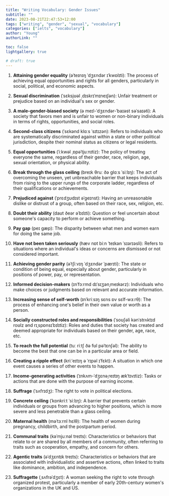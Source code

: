 ```yaml
---
title: "Writing Vocabulary: Gender Issues"
subtitle: ""
date: 2023-08-21T22:47:53+12:00
tags: ["writing", "gender", "sexual", "vocabulary"]
categories: ["ielts", "vocabulary"]
author: "Young"
authorLink: ""

toc: false
lightgallery: true

# draft: true
---
```


1. **Attaining gender equality** (əˈteɪnɪŋ ˈdʒɛndər ɪˈkwɒlɪti): 
The process of achieving equal opportunities and rights for all genders, particularly in social, political, and economic aspects.

2. **Sexual discrimination** (ˈsɛksjʊəl ˌdɪskrɪˈmɪneɪʃən): 
Unfair treatment or prejudice based on an individual's sex or gender. 

3. **A male-gender-biased society** (ə meɪl-ˈdʒɛndər-ˈbaɪəst səˈsaɪəti): 
A society that favors men and is unfair to women or non-binary individuals in terms of rights, opportunities, and social roles.

4. **Second-class citizens** (ˈsɛkənd klɑːs ˈsɪtɪzən): 
Refers to individuals who are systematically discriminated against within a state or other political jurisdiction, despite their nominal status as citizens or legal residents.

5. **Equal opportunities** (ˈiːkwəl ˌɒpəˈtjuːnɪtiz): 
The policy of treating everyone the same, regardless of their gender, race, religion, age, sexual orientation, or physical ability.

6. **Break through the glass ceiling** (breɪk θruː ðə glɑːs ˈsiːlɪŋ): 
The act of overcoming the unseen, yet unbreachable barrier that keeps individuals from rising to the upper rungs of the corporate ladder, regardless of their qualifications or achievements.

7. **Prejudiced against** (ˈprɛdʒʊdɪst əˈɡeɪnst): 
Having an unreasonable dislike or distrust of a group, often based on their race, sex, religion, etc.

8. **Doubt their ability** (daʊt ðeər əˈbɪlɪti): 
Question or feel uncertain about someone's capacity to perform or achieve something.

9. **Pay gap** (peɪ gæp): 
The disparity between what men and women earn for doing the same job.

10. **Have not been taken seriously** (hæv nɒt biːn ˈteɪkən ˈsɪərɪəsli): 
Refers to situations where an individual's ideas or concerns are dismissed or not considered important.

11. **Achieving gender parity** (əˈtʃiːvɪŋ ˈdʒɛndər ˈpærɪti): 
The state or condition of being equal, especially about gender, particularly in positions of power, pay, or representation.

12. **Informed decision-makers** (ɪnˈfɔːrmd dɪˈsɪʒənˌmeɪkərz): 
Individuals who make choices or judgments based on relevant and accurate information.

13. **Increasing sense of self-worth** (ɪnˈkriːsɪŋ sɛns ɒv sɛlf-wɜːrθ): 
The process of enhancing one's belief in their own value or worth as a person.

14. **Socially constructed roles and responsibilities** (ˈsoʊʃəli kənˈstrʌktɪd roʊlz ənd rɪˌspɒnsɪˈbɪlɪtiz): 
Roles and duties that society has created and deemed appropriate for individuals based on their gender, age, race, etc.

15. **To reach the full potential** (tuː riːtʃ ðə fʊl pəˈtɛnʃəl): 
The ability to become the best that one can be in a particular area or field.

16. **Creating a ripple effect** (kriːˈeɪtɪŋ ə ˈrɪpəl ɪˈfɛkt): 
A situation in which one event causes a series of other events to happen.

17. **Income-generating activities** (ˈɪnkʌm-ˈdʒɛnəˌreɪtɪŋ ækˈtɪvɪtiz): 
Tasks or actions that are done with the purpose of earning income.

18. **Suffrage** (ˈsʌfrɪdʒ): 
The right to vote in political elections.

19. **Concrete ceiling** (ˈkɒnkriːt ˈsiːlɪŋ): 
A barrier that prevents certain individuals or groups from advancing to higher positions, which is more severe and less penetrable than a glass ceiling.

20. **Maternal health** (məˈtɜːrnl hɛlθ): 
The health of women during pregnancy, childbirth, and the postpartum period.

21. **Communal traits** (kəˈmjuːnəl treɪts): 
Characteristics or behaviors that relate to or are shared by all members of a community, often referring to traits such as cooperation, empathy, and concern for others.

22. **Agentic traits** (əˈdʒɛntɪk treɪts): 
Characteristics or behaviors that are associated with individualistic and assertive actions, often linked to traits like dominance, ambition, and independence.

23. **Suffragette** (ˌsʌfrəˈdʒɛt): 
A woman seeking the right to vote through organized protest, particularly a member of early 20th-century women's organizations in the UK and US.